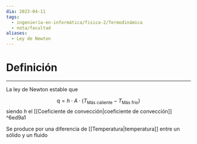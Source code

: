 ```yaml
---
dia: 2023-04-11
tags:
  - ingeniería-en-informática/fisica-2/Termodinámica
  - nota/facultad
aliases:
  - Ley de Newton
---
```

# Definición
---
La ley de Newton estable que 

$$ \text{\.q} = h \cdot A \cdot \left(T_\text{Más caliente} - T_\text{Más frio} \right)  $$ siendo $h$ el [[Coeficiente de convección|coeficiente de convección]]
 ^6ed9a1

Se produce por una diferencia de [[Temperatura|temperatura]] entre un sólido y un fluido